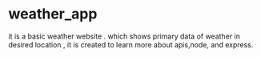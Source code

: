 # weather_app
it is a basic weather website . which shows primary data of weather in desired location , it is created to learn more about apis,node, and express.
